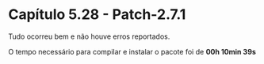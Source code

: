 # Capítulo 5.28 - Patch-2.7.1

Tudo ocorreu bem e não houve erros reportados.

O tempo necessário para compilar e instalar o pacote foi de **00h 10min 39s**


